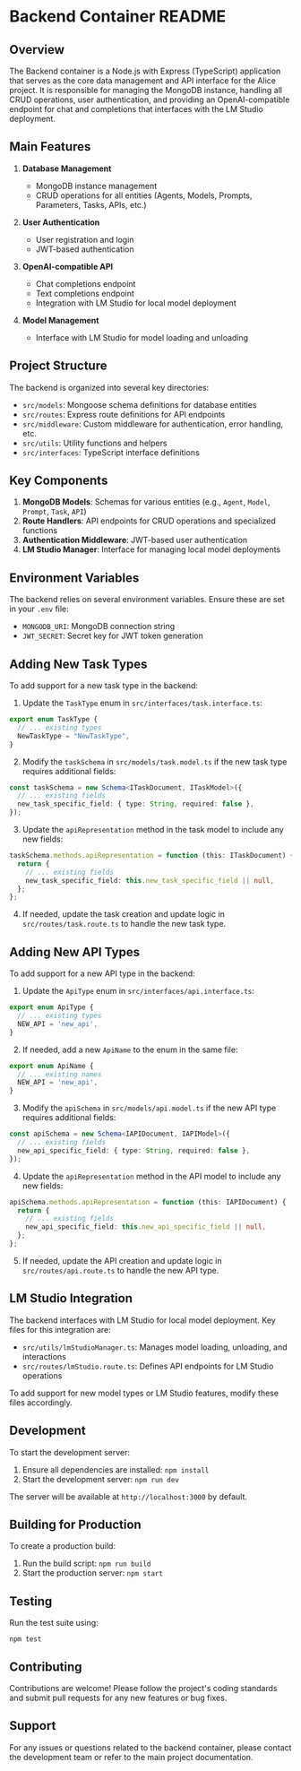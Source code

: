 # Backend Container README

## Overview

The Backend container is a Node.js with Express (TypeScript) application that serves as the core data management and API interface for the Alice project. It is responsible for managing the MongoDB instance, handling all CRUD operations, user authentication, and providing an OpenAI-compatible endpoint for chat and completions that interfaces with the LM Studio deployment.

## Main Features

1. **Database Management**
   - MongoDB instance management
   - CRUD operations for all entities (Agents, Models, Prompts, Parameters, Tasks, APIs, etc.)

2. **User Authentication**
   - User registration and login
   - JWT-based authentication

3. **OpenAI-compatible API**
   - Chat completions endpoint
   - Text completions endpoint
   - Integration with LM Studio for local model deployment

4. **Model Management**
   - Interface with LM Studio for model loading and unloading

## Project Structure

The backend is organized into several key directories:

- `src/models`: Mongoose schema definitions for database entities
- `src/routes`: Express route definitions for API endpoints
- `src/middleware`: Custom middleware for authentication, error handling, etc.
- `src/utils`: Utility functions and helpers
- `src/interfaces`: TypeScript interface definitions

## Key Components

1. **MongoDB Models**: Schemas for various entities (e.g., `Agent`, `Model`, `Prompt`, `Task`, `API`)
2. **Route Handlers**: API endpoints for CRUD operations and specialized functions
3. **Authentication Middleware**: JWT-based user authentication
4. **LM Studio Manager**: Interface for managing local model deployments

## Environment Variables

The backend relies on several environment variables. Ensure these are set in your `.env` file:

- `MONGODB_URI`: MongoDB connection string
- `JWT_SECRET`: Secret key for JWT token generation

## Adding New Task Types

To add support for a new task type in the backend:

1. Update the `TaskType` enum in `src/interfaces/task.interface.ts`:

```typescript
export enum TaskType {
  // ... existing types
  NewTaskType = "NewTaskType",
}
```

2. Modify the `taskSchema` in `src/models/task.model.ts` if the new task type requires additional fields:

```typescript
const taskSchema = new Schema<ITaskDocument, ITaskModel>({
  // ... existing fields
  new_task_specific_field: { type: String, required: false },
});
```

3. Update the `apiRepresentation` method in the task model to include any new fields:

```typescript
taskSchema.methods.apiRepresentation = function (this: ITaskDocument) {
  return {
    // ... existing fields
    new_task_specific_field: this.new_task_specific_field || null,
  };
};
```

4. If needed, update the task creation and update logic in `src/routes/task.route.ts` to handle the new task type.

## Adding New API Types

To add support for a new API type in the backend:

1. Update the `ApiType` enum in `src/interfaces/api.interface.ts`:

```typescript
export enum ApiType {
  // ... existing types
  NEW_API = 'new_api',
}
```

2. If needed, add a new `ApiName` to the enum in the same file:

```typescript
export enum ApiName {
  // ... existing names
  NEW_API = 'new_api',
}
```

3. Modify the `apiSchema` in `src/models/api.model.ts` if the new API type requires additional fields:

```typescript
const apiSchema = new Schema<IAPIDocument, IAPIModel>({
  // ... existing fields
  new_api_specific_field: { type: String, required: false },
});
```

4. Update the `apiRepresentation` method in the API model to include any new fields:

```typescript
apiSchema.methods.apiRepresentation = function (this: IAPIDocument) {
  return {
    // ... existing fields
    new_api_specific_field: this.new_api_specific_field || null,
  };
};
```

5. If needed, update the API creation and update logic in `src/routes/api.route.ts` to handle the new API type.

## LM Studio Integration

The backend interfaces with LM Studio for local model deployment. Key files for this integration are:

- `src/utils/lmStudioManager.ts`: Manages model loading, unloading, and interactions
- `src/routes/lmStudio.route.ts`: Defines API endpoints for LM Studio operations

To add support for new model types or LM Studio features, modify these files accordingly.

## Development

To start the development server:

1. Ensure all dependencies are installed: `npm install`
2. Start the development server: `npm run dev`

The server will be available at `http://localhost:3000` by default.

## Building for Production

To create a production build:

1. Run the build script: `npm run build`
2. Start the production server: `npm start`

## Testing

Run the test suite using:

```
npm test
```

## Contributing

Contributions are welcome! Please follow the project's coding standards and submit pull requests for any new features or bug fixes.

## Support

For any issues or questions related to the backend container, please contact the development team or refer to the main project documentation.